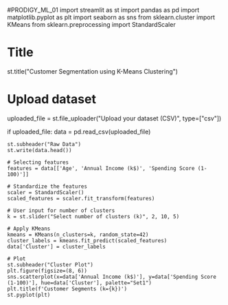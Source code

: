#PRODIGY_ML_01
import streamlit as st
import pandas as pd
import matplotlib.pyplot as plt
import seaborn as sns
from sklearn.cluster import KMeans
from sklearn.preprocessing import StandardScaler

# Title
st.title("Customer Segmentation using K-Means Clustering")

# Upload dataset
uploaded_file = st.file_uploader("Upload your dataset (CSV)", type=["csv"])

if uploaded_file:
    data = pd.read_csv(uploaded_file)

    st.subheader("Raw Data")
    st.write(data.head())

    # Selecting features
    features = data[['Age', 'Annual Income (k$)', 'Spending Score (1-100)']]

    # Standardize the features
    scaler = StandardScaler()
    scaled_features = scaler.fit_transform(features)

    # User input for number of clusters
    k = st.slider("Select number of clusters (k)", 2, 10, 5)

    # Apply KMeans
    kmeans = KMeans(n_clusters=k, random_state=42)
    cluster_labels = kmeans.fit_predict(scaled_features)
    data['Cluster'] = cluster_labels

    # Plot
    st.subheader("Cluster Plot")
    plt.figure(figsize=(8, 6))
    sns.scatterplot(x=data['Annual Income (k$)'], y=data['Spending Score (1-100)'], hue=data['Cluster'], palette="Set1")
    plt.title(f'Customer Segments (k={k})')
    st.pyplot(plt)
